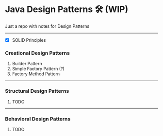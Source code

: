 # Java Design Patterns :hammer_and_wrench: (WIP)

Just a repo with notes for Design Patterns

---

- [x] SOLID Principles

### Creational Design Patterns

1. Builder Pattern
1. Simple Factory Pattern (?)
1. Factory Method Pattern

---

### Structural Design Patterns

1. TODO

---

### Behavioral Design Patterns

1. TODO
